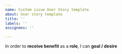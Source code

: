 ```yaml
---
name: Custom issue User Story template
about: User story template
title: ''
labels: ''
assignees: ''

---
```


In order to **receive benefit** as a **role**, I can **goal / desire**
